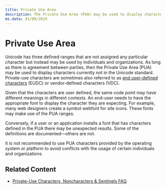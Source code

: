 ```yaml
---
title: Private Use Area
description: The Private Use Area (PUA) may be used to display characters currently not in the Unicode standard. 
ms.date: 01/09/2019
---
```


# Private Use Area

Unicode has three defined ranges that are not assigned any particular character but instead may be used by individuals and organizations. As long as there is agreement between parties, then the Private Use Area (PUA) may be used to display characters currently not in the Unicode standard. Private-use characters are sometimes also referred to as [end user-defined characters](https://docs.microsoft.com/en-us/windows/desktop/intl/eudc-registry-entries) (EUDC) or vendor-defined characters (VDC).

Given that the characters are user defined, the same code point may have different meanings in different contexts. An end-user needs to have the appropriate font to display the character they are expecting. For example, many web designers create a symbol webfont for site icons. These fonts may make use of the PUA ranges.

Conversely, if a user or an application installs a font that has characters defined in the PUA there may be unexpected results. Some of the definitions are documented—others are not.

It is not recommended to use PUA characters provided by the operating system or platform to avoid conflicts with the usage of certain individuals and organizations.

## Related Content
* [Private-Use Characters, Noncharacters & Sentinels FAQ](http://www.unicode.org/faq/private_use.html)

